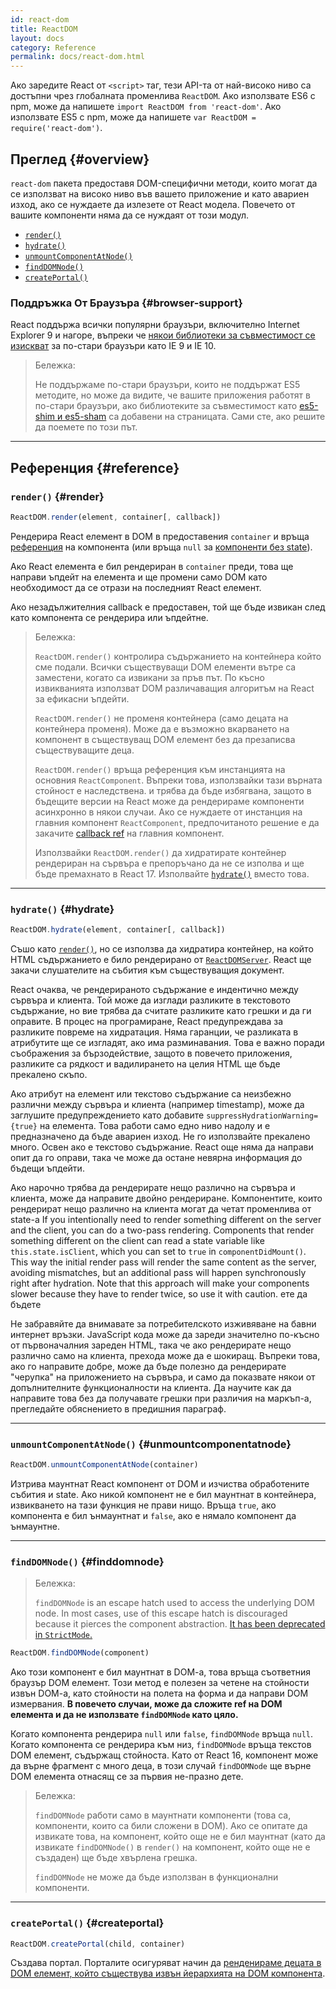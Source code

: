 ```yaml
---
id: react-dom
title: ReactDOM
layout: docs
category: Reference
permalink: docs/react-dom.html
---
```


Ако заредите React от `<script>` таг, тези API-та от най-високо ниво са достъпни чрез глобалната променлива `ReactDOM`. Ако използвате ES6 с npm, може да напишете `import ReactDOM from 'react-dom'`. Ако използвате ES5 с npm, може да напишете `var ReactDOM = require('react-dom')`.

## Преглед {#overview}

`react-dom` пакета предоставя DOM-специфични методи, които могат да се използват на високо ниво във вашето приложение и като авариен изход, ако се нуждаете да излезете от React модела. Повечето от вашите компоненти няма да се нуждаят от този модул.

- [`render()`](#render)
- [`hydrate()`](#hydrate)
- [`unmountComponentAtNode()`](#unmountcomponentatnode)
- [`findDOMNode()`](#finddomnode)
- [`createPortal()`](#createportal)

### Поддръжка От Браузъра {#browser-support}

React поддържа всички популярни браузъри, включително Internet Explorer 9 и нагоре, въпреки че [някои библиотеки за съвместимост се изискват](/docs/javascript-environment-requirements.html) за по-стари браузъри като IE 9 и IE 10.

> Бележка:
>
> Не поддържаме по-стари браузъри, които не поддържат ES5 методите, но може да видите, че вашите приложения работят в по-стари браузъри, ако библиотеките за съвместимост като [es5-shim и es5-sham](https://github.com/es-shims/es5-shim) са добавени на страницата. Сами сте, ако решите да поемете по този път.

* * *

## Референция {#reference}

### `render()` {#render}

```javascript
ReactDOM.render(element, container[, callback])
```

Рендерира React елемент в DOM в предоставения `container` и връща [референция](/docs/more-about-refs.html) на компонента (или връща `null` за [компоненти без state](/docs/components-and-props.html#functional-and-class-components)).

Aко React елемента е бил рендериран в `container` преди, това ще направи ъпдейт на елемента и ще промени само DOM като необходимост да се отрази на последният React елемент.

Ако незадължителния callback е предоставен, той ще бъде извикан след като компонента се рендерира или ъпдейтне.

> Бележка:
>
> `ReactDOM.render()` контролира съдържанието на контейнера който сме подали. Всички съществуващи DOM елементи вътре са заместени, когато са извикани за пръв път. По късно извикванията използват DОМ различаващия алгоритъм на React за ефикасни ъпдейти.
>
> `ReactDOM.render()` не променя контейнера (само децата на контейнера променя). Може да е възможно вкарването на компонент в съществуващ DOM елемент без да презаписва съществуващите деца.
>
> `ReactDOM.render()` връща референция към инстанцията на основния `ReactComponent`. Въпреки това, използвайки тази върната стойност е наследствена.
>  и трябва да бъде избягвана, защото в бъдещите версии на React може да рендерираме компоненти асинхронно в някои случаи. Ако се нуждаете от инстанция на главния компонент `ReactComponent`, предпочитаното решение е да закачите
> [callback ref](/docs/more-about-refs.html#the-ref-callback-attribute) на главния компонент.
>
> Използвайки `ReactDOM.render()` да хидратирате контейнер рендериран на сървъра е препоръчано да не се изполва и ще бъде премахнато в React 17. Изполвайте [`hydrate()`](#hydrate) вместо това.

* * *

### `hydrate()` {#hydrate}

```javascript
ReactDOM.hydrate(element, container[, callback])
```

Съшо като [`render()`](#render), но се използва да хидратира контейнер, на който HTML съдържанието е било рендерирано от [`ReactDOMServer`](/docs/react-dom-server.html). React ще закачи слушателите на събития към съществуващия документ.

React очаква, че рендерираното съдържание е индентично между сървъра и клиента. Той може да изглади разликите в текстовото съдържание, но вие трябва да считате разликите като грешки и да ги оправите. В процес на програмиране, React предупреждава за разликите повреме на хидратация. Няма гаранции, че разликата в атрибутите ще се изгладят, ако има разминавания. Това е важно поради съображения за бързодействие, защото в повечето приложения, разликите са рядкост и вадилирането на целия HTML ще бъде прекалено скъпо.

Ако атрибут на елемент или текстово съдържание са неизбежно различни между сървъра и клиента (например timestamp), може да заглушите предупреждението като добавите `suppressHydrationWarning={true}` на елемента. Това работи само едно ниво надолу и е предназначено да бъде авариен изход. Не го използвайте прекалено много. Освен ако е текстово съдържание. React още няма да направи опит да го оправи, така че може да остане невярна информация до бъдещи ъпдейти.

Ако нарочно трябва да рендерирате нещо различно на сървъра и клиента, може да направите двойно рендериране. Компонентите, които рендерират нещо различно на клиента могат да четат променлива от state-a
If you intentionally need to render something different on the server and the client, you can do a two-pass rendering. Components that render something different on the client can read a state variable like `this.state.isClient`, which you can set to `true` in `componentDidMount()`. This way the initial render pass will render the same content as the server, avoiding mismatches, but an additional pass will happen synchronously right after hydration. Note that this approach will make your components slower because they have to render twice, so use it with caution.
ете да бъдете  

Не забравяйте да внимавате за потребителското изживяване на бавни интернет връзки. JavaScript кода може да зареди значително по-късно от първоначалния зареден HTML, така че ако рендерирате нещо различно само на клиента, прехода може да е шокиращ. Въпреки това, ако го направите добре, може да бъде полезно да рендерирате "черупка" на приложението на сървъра, и само да показвате някои от допълнителните функционалности на клиента. Да научите как да направите това без да получавате грешки при различия на маркъп-а, прегледайте обяснението в предишния параграф.

* * *

### `unmountComponentAtNode()` {#unmountcomponentatnode}

```javascript
ReactDOM.unmountComponentAtNode(container)
```

Изтрива маунтнат React компонент от DOM и изчиства обработените събития и state. Ако никой компонент не е бил маунтнат в контейнера, извикването на тази функция не прави нищо. Връща `true`, ако компонента е бил ънмаунтнат и `false`, ако е нямало компонент да ънмаунтне.

* * *

### `findDOMNode()` {#finddomnode}

> Бележка:
>
> `findDOMNode` is an escape hatch used to access the underlying DOM node. In most cases, use of this escape hatch is discouraged because it pierces the component abstraction. [It has been deprecated in `StrictMode`.](/docs/strict-mode.html#warning-about-deprecated-finddomnode-usage)

```javascript
ReactDOM.findDOMNode(component)
```
Ако този компонент е бил маунтнат в DOM-a, това връща съответния браузър DOM елемент. Този метод е полезен за четене на стойности извън DOM-a, като стойности на полета на форма и да направи DOM измервания. **В повечето случаи, може да сложите ref на DOM елемента и да не използвате `findDOMNode` като цяло.**

Когато компонента рендерира `null` или `false`, `findDOMNode` връща `null`. Когато компонента се рендерира към низ, `findDOMNode` връща текстов DOM елемент, съдържащ стойноста. Като от React 16, компонент може да върне фрагмент с много деца, в този случай `findDOMNode` ще върне DOM елемента отнасящ се за първия не-празно дете.

> Бележка:
>
> `findDOMNode` работи само в маунтнати компоненти (това са, компоненти, които са били сложени в DOM). Ако се опитате да извикате това, на компонент, който още не е бил маунтнат (като да извикате `findDOMNode()` в `render()` на компонент, който още не е създаден) ще бъде хвърлена грешка.
>
> `findDOMNode` не може да бъде използван в функционални компоненти.

* * *

### `createPortal()` {#createportal}

```javascript
ReactDOM.createPortal(child, container)
```

Създава портал. Порталите осигуряват начин да [ренденираме децата в DОМ елемент, който съществува извън йерархията на DOM компонента](/docs/portals.html).
